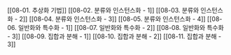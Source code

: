 [[08-01. 추상화 기법]]
[[08-02. 분류와 인스턴스화 - 1]]
[[08-03. 분류와 인스턴스화 - 2]]
[[08-04. 분류와 인스턴스화 - 3]]
[[08-05. 분류와 인스턴스화 - 4]]
[[08-06. 일반화와 특수화 - 1]]
[[08-07. 일반화와 특수화 - 2]]
[[08-08. 일반화와 특수화 - 3]]
[[08-09. 집합과 분해 - 1]]
[[08-10. 집합과 분해 - 2]]
[[08-11. 집합과 분해 - 3]]